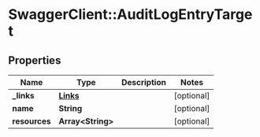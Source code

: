 # SwaggerClient::AuditLogEntryTarget

## Properties
Name | Type | Description | Notes
------------ | ------------- | ------------- | -------------
**_links** | [**Links**](Links.md) |  | [optional] 
**name** | **String** |  | [optional] 
**resources** | **Array&lt;String&gt;** |  | [optional] 



